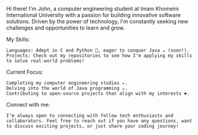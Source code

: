 Hi there!  I'm John, a computer engineering student at Imam Khomeini International University with a passion for building innovative software solutions. Driven by the power of technology, I'm constantly seeking new challenges and opportunities to learn and grow.

My Skills:

    Languages: Adept in C and Python 🐍, eager to conquer Java ☕ (soon!).
    Projects: Check out my repositories to see how I'm applying my skills to solve real-world problems!

Current Focus:

    Completing my computer engineering studies ✏️.
    Delving into the world of Java programming ☕.
    Contributing to open-source projects that align with my interests ❤️.

Connect with me:

    I'm always open to connecting with fellow tech enthusiasts and collaborators. Feel free to reach out if you have any questions, want to discuss exciting projects, or just share your coding journey!

<!--
**John-6670/John-6670** is a ✨ _special_ ✨ repository because its `README.md` (this file) appears on your GitHub profile.

Here are some ideas to get you started:

- 🔭 I’m currently working on ...
- 🌱 I’m currently learning ...
- 👯 I’m looking to collaborate on ...
- 🤔 I’m looking for help with ...
- 💬 Ask me about ...
- 📫 How to reach me: ...
- 😄 Pronouns: ...
- ⚡ Fun fact: ...
-->
